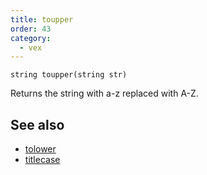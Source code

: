 ```yaml
---
title: toupper
order: 43
category:
  - vex
---
```


`string toupper(string str)`

Returns the string with a-z replaced with A-Z.

## See also

- [tolower](tolower.html)
- [titlecase](titlecase.html)
